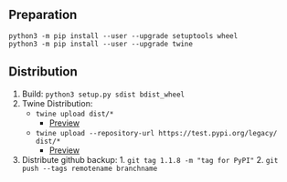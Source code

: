 
## Preparation

    python3 -m pip install --user --upgrade setuptools wheel
    python3 -m pip install --user --upgrade twine

## Distribution

  1. Build: `python3 setup.py sdist bdist_wheel`
  2. Twine Distribution:
      * `twine upload dist/*`
        * [Preview](https://pypi.org/project/rtsp/)
      * `twine upload --repository-url https://test.pypi.org/legacy/ dist/*`
        * [Preview](https://test.pypi.org/project/rtsp/)
  3. Distribute github backup:
    1. `git tag 1.1.8 -m "tag for PyPI"`
    2. `git push --tags remotename branchname`
